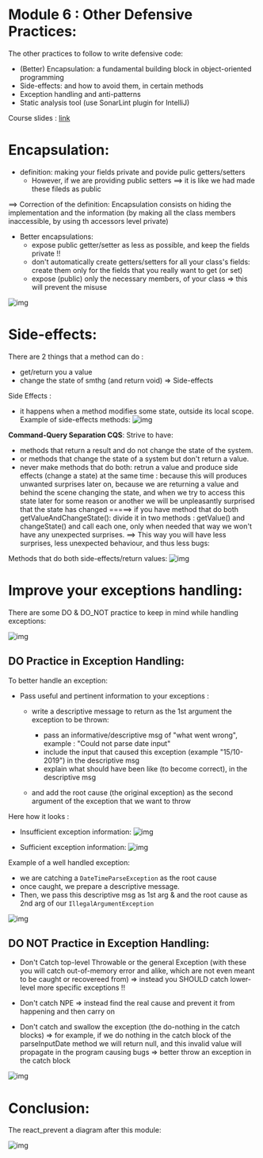 # Module 6 : Other Defensive Practices:

The other practices to follow to write defensive code:
- (Better) Encapsulation: a fundamental building block in object-oriented programming
- Side-effects: and how to avoid them, in certain methods
- Exception handling and anti-patterns
- Static analysis tool (use SonarLint plugin for IntelliJ)

Course slides : [link](https://github.com/HeithemLejmi/DefensiveCoding/blob/main/courses/module6_using-other-defensive-practices-slides.pdf)
# Encapsulation:
- definition: making your fields private and povide pulic getters/setters
  - However, if we are providing public setters ==> it is like we had made these fileds as public
    
==> Correction of the definition: Encapsulation consists on hiding the implementation and the information (by making all the class members inaccessible, by using th accessors level private)
    
- Better encapsulations: 
    - expose public getter/setter as less as possible, and keep the fields private !!
    - don't automatically create getters/setters for all your class's fields: create them only for the fields that you really want to get (or set)
    - expose (public) only the necessary members, of your class => this will prevent the misuse
    
![img](img/encapsulation.png)

# Side-effects:

There are 2 things that a method can do :
- get/return you a value
- change the state of smthg (and return void)  => Side-effects

Side Effects :
- it happens when a method modifies some state, outside its local scope. 
  Example of side-effects methods:
![img](img/example_side_effects_methods.png)
  
**Command-Query Separation CQS**: Strive to have:
- methods that return a result and do not change the state of the system.
- or methods that change the state of a system but don't return a value.
- never make methods that do both: retrun a value and produce side effects (change a state) at the same time : because this will produces unwanted surprises later on, because we are returning a value and behind the scene changing the state, and when we try to access this state later for some reason or another we will be unpleasantly surprised that the state has changed =====> if you have method that do both getValueAndChangeState(): divide it in two methods : getValue() and changeState() and call each one, only when needed that way we won't have any unexpected surprises.
  ==> This way you will have less surprises, less unexpected behaviour, and thus less bugs:
  
Methods that do both side-effects/return values:
![img](img/methods_doing_both_side_effects_return_values.png)

# Improve your exceptions handling:
There are some DO & DO_NOT practice to keep in mind while handling exceptions:

![img](img/do_dont_in_exception_handeling.png)

## DO Practice in Exception Handling:
To better handle an exception:
- Pass useful and pertinent information to your exceptions :
  - write a descriptive message to return as the 1st argument the exception to be thrown:
    - pass an informative/descriptive msg of "what went wrong", example : "Could not parse date input"
    - include the input that caused this exception (example "15/10-2019") in the descriptive msg
    - explain what should have been like (to become correct), in the descriptive msg
  
  - and add the root cause (the original exception) as the second argument of the exception that we want to throw
  
Here how it looks :

- Insufficient exception information:
![img](img/Insufficent_exception_info.png)
  
- Sufficient exception information:
![img](img/Sufficent_exception_info.png)
  
Example of a well handled exception: 
 - we are catching a `DateTimeParseException` as the root cause
 - once caught, we prepare a descriptive message.
 - Then, we pass this descriptive msg as 1st arg & and the root cause as 2nd arg of our `IllegalArgumentException`

![img](img/good_exception_handeling_example.png)

## DO NOT Practice in Exception Handling:
- Don't Catch top-level Throwable or the general Exception (with these you will catch out-of-memory error and alike, 
  which are not even meant to be caught or recovereed from) 
  => instead you SHOULD catch lower-level more specific exceptions !! 
  
- Don't catch NPE => instead find the real cause and prevent it from happening and then carry on 
  
- Don't catch and swallow the exception (the do-nothing in the catch blocks)
  => for example, if we do nothing in the catch block of the parseInputDate method we will return null, and this invalid value will propagate in the program causing bugs => better throw an exception in the catch block

![img](img/do-nothing_catch_blocks_cause_bugs.png)

# Conclusion:
The react_prevent a diagram after this module:

![img](img/react_prevent_defensive_code.png)
